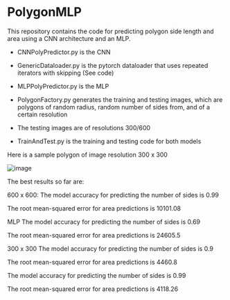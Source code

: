 # PolygonMLP

This repository contains the code for predicting polygon side length and area using a CNN architecture and an MLP. 

- CNNPolyPredictor.py is the CNN

- GenericDataloader.py is the pytorch dataloader that uses repeated iterators with skipping (See code)

- MLPPolyPredictor.py is the MLP 

- PolygonFactory.py generates the training and testing images, which are polygons of random radius, random number of sides from, and of a certain resolution

- The testing images are of resolutions 300/600 

- TrainAndTest.py is the training and testing code for both models

Here is a sample polygon of image resolution 300 x 300

![image](https://user-images.githubusercontent.com/23439776/125388360-5ca21a80-e36d-11eb-9d4c-1ee62b7ec6e3.png)

The best results so far are:

600 x 600:
The model accuracy for predicting the number of sides is 0.99

The root mean-squared error for area predictions is 10101.08

MLP
The model accuracy for predicting the number of sides is 0.69

The root mean-squared error for area predictions is 24605.5


300 x 300
The model accuracy for predicting the number of sides is 0.9

The root mean-squared error for area predictions is 4460.8

The model accuracy for predicting the number of sides is 0.99

The root mean-squared error for area predictions is 4118.26

